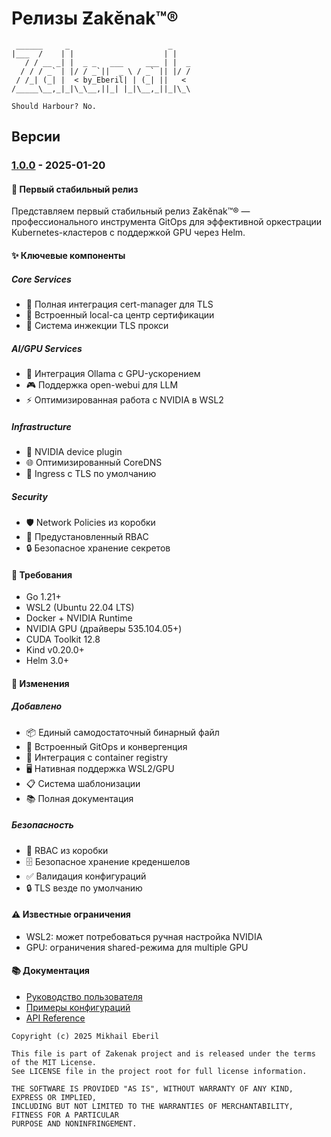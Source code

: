 # Релизы Ƶakӗnak™®
```ascii
 ______     _                      _    
|___  /    | |                    | |   
   / / __ _| |  _ _   ___     ___ | |  _
  / / / _` | |/ / _`||  _ \ / _` || |/ /
 / /_| (_| |  < by_Eberil| | (_| ||   < 
/_____\__,_|_|\_\__,||_| |_|\__,_||_|\_\

Should Harbour?	No.
```

## Версии

### [1.0.0] - 2025-01-20

#### 🎉 Первый стабильный релиз
Представляем первый стабильный релиз Ƶakӗnak™® — профессионального инструмента GitOps для эффективной оркестрации Kubernetes-кластеров с поддержкой GPU через Helm.

#### ✨ Ключевые компоненты

##### Core Services
- 🔐 Полная интеграция cert-manager для TLS
- 📜 Встроенный local-ca центр сертификации
- 🔄 Система инжекции TLS прокси

##### AI/GPU Services
- 🧠 Интеграция Ollama с GPU-ускорением
- 🎮 Поддержка open-webui для LLM
- ⚡ Оптимизированная работа с NVIDIA в WSL2

##### Infrastructure
- 🎯 NVIDIA device plugin
- 🌐 Оптимизированный CoreDNS
- 🚪 Ingress с TLS по умолчанию

##### Security
- 🛡️ Network Policies из коробки
- 👥 Предустановленный RBAC
- 🔒 Безопасное хранение секретов

#### 🔧 Требования
- Go 1.21+
- WSL2 (Ubuntu 22.04 LTS)
- Docker + NVIDIA Runtime
- NVIDIA GPU (драйверы 535.104.05+)
- CUDA Toolkit 12.8
- Kind v0.20.0+
- Helm 3.0+

#### 📝 Изменения

##### Добавлено
- 📦 Единый самодостаточный бинарный файл
- 🔄 Встроенный GitOps и конвергенция
- 🐳 Интеграция с container registry
- 🖥️ Нативная поддержка WSL2/GPU
- 📋 Система шаблонизации
- 📚 Полная документация

##### Безопасность
- 🔑 RBAC из коробки
- 🗄️ Безопасное хранение креденшелов
- ✅ Валидация конфигураций
- 🔒 TLS везде по умолчанию

#### ⚠️ Известные ограничения
- WSL2: может потребоваться ручная настройка NVIDIA
- GPU: ограничения shared-режима для multiple GPU

#### 📚 Документация
- [Руководство пользователя](docs/)
- [Примеры конфигураций](examples/)
- [API Reference](docs/api.md)

[1.0.0]: https://github.com/i8megabit/zakenak/releases/tag/v1.0.0

```plain text
Copyright (c) 2025 Mikhail Eberil

This file is part of Zakenak project and is released under the terms of the MIT License. 
See LICENSE file in the project root for full license information.

THE SOFTWARE IS PROVIDED "AS IS", WITHOUT WARRANTY OF ANY KIND, EXPRESS OR IMPLIED, 
INCLUDING BUT NOT LIMITED TO THE WARRANTIES OF MERCHANTABILITY, FITNESS FOR A PARTICULAR 
PURPOSE AND NONINFRINGEMENT.
```
